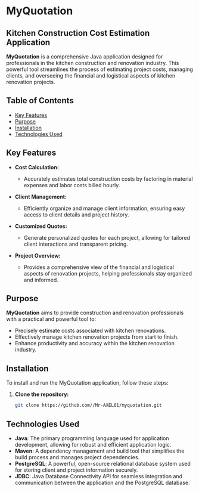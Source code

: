 # MyQuotation

## Kitchen Construction Cost Estimation Application

**MyQuotation** is a comprehensive Java application designed for professionals in the kitchen construction and renovation industry. This powerful tool streamlines the process of estimating project costs, managing clients, and overseeing the financial and logistical aspects of kitchen renovation projects.

## Table of Contents
- [Key Features](#key-features)
- [Purpose](#purpose)
- [Installation](#installation)
- [Technologies Used](#technologies-used)

## Key Features

- **Cost Calculation:**
  - Accurately estimates total construction costs by factoring in material expenses and labor costs billed hourly.

- **Client Management:**
  - Efficiently organize and manage client information, ensuring easy access to client details and project history.

- **Customized Quotes:**
  - Generate personalized quotes for each project, allowing for tailored client interactions and transparent pricing.

- **Project Overview:**
  - Provides a comprehensive view of the financial and logistical aspects of renovation projects, helping professionals stay organized and informed.

## Purpose

**MyQuotation** aims to provide construction and renovation professionals with a practical and powerful tool to:
- Precisely estimate costs associated with kitchen renovations.
- Effectively manage kitchen renovation projects from start to finish.
- Enhance productivity and accuracy within the kitchen renovation industry.

## Installation

To install and run the MyQuotation application, follow these steps:

1. **Clone the repository:**
   ```bash
   git clone https://github.com//Mr-AXEL01/myquotation.git

## Technologies Used
- **Java**: The primary programming language used for application development, allowing for robust and efficient application logic.
- **Maven**: A dependency management and build tool that simplifies the build process and manages project dependencies.
- **PostgreSQL**: A powerful, open-source relational database system used for storing client and project information securely.
- **JDBC**: Java Database Connectivity API for seamless integration and communication between the application and the PostgreSQL database.

